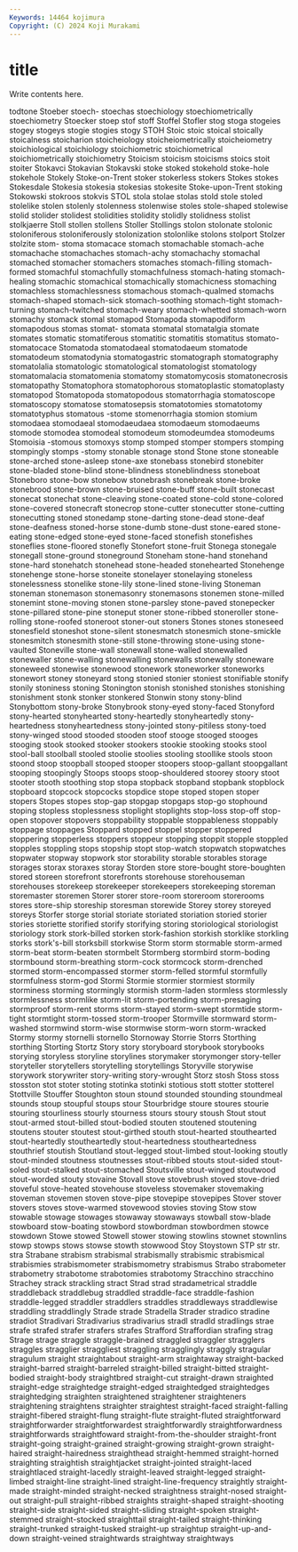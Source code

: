 ```yaml
---
Keywords: 14464 kojimura
Copyright: (C) 2024 Koji Murakami
---
```


# title

Write contents here.



todtone Stoeber stoech- stoechas stoechiology
stoechiometrically stoechiometry Stoecker stoep stof stoff Stoffel Stofler stog stoga
stogeies stogey stogeys stogie stogies stogy STOH Stoic stoic stoical
stoically stoicalness stoicharion stoicheiology stoicheiometrically stoicheiometry stoichiological stoichiology stoichiometric stoichiometrical
stoichiometrically stoichiometry Stoicism stoicism stoicisms stoics stoit stoiter Stokavci Stokavian
Stokavski stoke stoked stokehold stoke-hole stokehole Stokely Stoke-on-Trent stoker stokerless
stokers Stokes stokes Stokesdale Stokesia stokesia stokesias stokesite Stoke-upon-Trent stoking
Stokowski stokroos stokvis STOL stola stolae stolas stold stole stoled
stolelike stolen stolenly stolenness stolenwise stoles stole-shaped stolewise stolid stolider
stolidest stolidities stolidity stolidly stolidness stolist stolkjaerre Stoll stollen stollens
Stoller Stollings stolon stolonate stolonic stoloniferous stoloniferously stolonization stolonlike stolons
stolport Stolzer stolzite stom- stoma stomacace stomach stomachable stomach-ache stomachache
stomachaches stomach-achy stomachachy stomachal stomached stomacher stomachers stomaches stomach-filling stomach-formed
stomachful stomachfully stomachfulness stomach-hating stomach-healing stomachic stomachical stomachically stomachicness stomaching
stomachless stomachlessness stomachous stomach-qualmed stomachs stomach-shaped stomach-sick stomach-soothing stomach-tight stomach-turning
stomach-twitched stomach-weary stomach-whetted stomach-worn stomachy stomack stomal stomapod Stomapoda stomapodiform
stomapodous stomas stomat- stomata stomatal stomatalgia stomate stomates stomatic stomatiferous
stomatitic stomatitis stomatitus stomato- stomatocace Stomatoda stomatodaeal stomatodaeum stomatode stomatodeum
stomatodynia stomatogastric stomatograph stomatography stomatolalia stomatologic stomatological stomatologist stomatology stomatomalacia
stomatomenia stomatomy stomatomycosis stomatonecrosis stomatopathy Stomatophora stomatophorous stomatoplastic stomatoplasty stomatopod
Stomatopoda stomatopodous stomatorrhagia stomatoscope stomatoscopy stomatose stomatosepsis stomatotomies stomatotomy stomatotyphus
stomatous -stome stomenorrhagia stomion stomium stomodaea stomodaeal stomodaeudaea stomodaeum stomodaeums
stomode stomodea stomodeal stomodeum stomodeumdea stomodeums Stomoisia -stomous stomoxys stomp
stomped stomper stompers stomping stompingly stomps -stomy stonable stonage stond
Stone stone stoneable stone-arched stone-asleep stone-axe stonebass stonebird stonebiter stone-bladed
stone-blind stone-blindness stoneblindness stoneboat Stoneboro stone-bow stonebow stonebrash stonebreak stone-broke
stonebrood stone-brown stone-bruised stone-buff stone-built stonecast stonecat stonechat stone-cleaving stone-coated
stone-cold stone-colored stone-covered stonecraft stonecrop stone-cutter stonecutter stone-cutting stonecutting stoned
stonedamp stone-darting stone-dead stone-deaf stone-deafness stoned-horse stone-dumb stone-dust stone-eared stone-eating
stone-edged stone-eyed stone-faced stonefish stonefishes stoneflies stone-floored stonefly Stonefort stone-fruit
Stonega stonegale stonegall stone-ground stoneground Stoneham stone-hand stonehand stone-hard stonehatch
stonehead stone-headed stonehearted Stonehenge stonehenge stone-horse stoneite stonelayer stonelaying stoneless
stonelessness stonelike stone-lily stone-lined stone-living Stoneman stoneman stonemason stonemasonry stonemasons
stonemen stone-milled stonemint stone-moving stonen stone-parsley stone-paved stonepecker stone-pillared stone-pine
stoneput stoner stone-ribbed stoneroller stone-rolling stone-roofed stoneroot stoner-out stoners Stones
stones stoneseed stonesfield stoneshot stone-silent stonesmatch stonesmich stone-smickle stonesmitch stonesmith
stone-still stone-throwing stone-using stone-vaulted Stoneville stone-wall stonewall stone-walled stonewalled stonewaller
stone-walling stonewalling stonewalls stonewally stoneware stoneweed stonewise stonewood stonework stoneworker
stoneworks stonewort stoney stoneyard stong stonied stonier stoniest stonifiable stonify
stonily stoniness stoning Stonington stonish stonished stonishes stonishing stonishment stonk
stonker stonkered Stonwin stony stony-blind Stonybottom stony-broke Stonybrook stony-eyed stony-faced
Stonyford stony-hearted stonyhearted stony-heartedly stonyheartedly stony-heartedness stonyheartedness stony-jointed stony-pitiless stony-toed
stony-winged stood stooded stooden stoof stooge stooged stooges stooging stook
stooked stooker stookers stookie stooking stooks stool stool-ball stoolball stooled
stoolie stoolies stooling stoollike stools stoon stoond stoop stoopball stooped
stooper stoopers stoop-gallant stoopgallant stooping stoopingly Stoops stoops stoop-shouldered stoorey
stoory stoot stooter stooth stoothing stop stopa stopback stopband stopbank
stopblock stopboard stopcock stopcocks stopdice stope stoped stopen stoper stopers
Stopes stopes stop-gap stopgap stopgaps stop-go stophound stoping stopless stoplessness
stoplight stoplights stop-loss stop-off stop-open stopover stopovers stoppability stoppable stoppableness
stoppably stoppage stoppages Stoppard stopped stoppel stopper stoppered stoppering stopperless
stoppers stoppeur stopping stoppit stopple stoppled stopples stoppling stops stopship
stopt stop-watch stopwatch stopwatches stopwater stopway stopwork stor storability storable
storables storage storages storax storaxes storay Storden store store-bought store-boughten
stored storeen storefront storefronts storehouse storehouseman storehouses storekeep storekeeper storekeepers
storekeeping storeman storemaster storemen Storer storer store-room storeroom storerooms stores
store-ship storeship storesman storewide Storey storey storeyed storeys Storfer storge
storial storiate storiated storiation storied storier stories storiette storified storify
storifying storing storiological storiologist storiology stork stork-billed storken stork-fashion storkish
storklike storkling storks stork's-bill storksbill storkwise Storm storm stormable storm-armed
storm-beat storm-beaten stormbelt Stormberg stormbird storm-boding stormbound storm-breathing storm-cock stormcock
storm-drenched stormed storm-encompassed stormer storm-felled stormful stormfully stormfulness storm-god Stormi
Stormie stormier stormiest stormily storminess storming stormingly stormish storm-laden stormless
stormlessly stormlessness stormlike storm-lit storm-portending storm-presaging stormproof storm-rent storms storm-stayed
storm-swept stormtide storm-tight stormtight storm-tossed storm-trooper Stormville stormward storm-washed stormwind
storm-wise stormwise storm-worn storm-wracked Stormy stormy stornelli stornello Stornoway Storrie
Storrs Storthing storthing Storting Stortz Story story storyboard storybook storybooks
storying storyless storyline storylines storymaker storymonger story-teller storyteller storytellers storytelling
storytellings Storyville storywise storywork storywriter story-writing story-wrought Storz stosh Stoss
stoss stosston stot stoter stoting stotinka stotinki stotious stott stotter
stotterel Stottville Stouffer Stoughton stoun stound stounded stounding stoundmeal stounds
stoup stoupful stoups stour Stourbridge stoure stoures stourie stouring stourliness
stourly stourness stours stoury stoush Stout stout stout-armed stout-billed stout-bodied
stouten stoutened stoutening stoutens stouter stoutest stout-girthed stouth stout-hearted stouthearted
stout-heartedly stoutheartedly stout-heartedness stoutheartedness stouthrief stoutish Stoutland stout-legged stout-limbed stout-looking
stoutly stout-minded stoutness stoutnesses stout-ribbed stouts stout-sided stout-soled stout-stalked stout-stomached
Stoutsville stout-winged stoutwood stout-worded stouty stovaine Stovall stove stovebrush stoved
stove-dried stoveful stove-heated stovehouse stoveless stovemaker stovemaking stoveman stovemen stoven
stove-pipe stovepipe stovepipes Stover stover stovers stoves stove-warmed stovewood stovies
stoving Stow stow stowable stowage stowages stowaway stowaways stowball stow-blade
stowboard stow-boating stowbord stowbordman stowbordmen stowce stowdown Stowe stowed Stowell
stower stowing stowlins stownet stownlins stowp stowps stows stowse stowth
stowwood Stoy Stoystown STP str str. stra Strabane strabism strabismal
strabismally strabismic strabismical strabismies strabismometer strabismometry strabismus Strabo strabometer strabometry
strabotome strabotomies strabotomy Stracchino stracchino Strachey strack strackling stract Strad
strad stradametrical straddle straddleback straddlebug straddled straddle-face straddle-fashion straddle-legged straddler
straddlers straddles straddleways straddlewise straddling straddlingly Strade strade Stradella Strader
stradico stradine stradiot Stradivari Stradivarius stradivarius stradl stradld stradlings strae
strafe strafed strafer strafers strafes Strafford Straffordian strafing strag Strage
strage straggle straggle-brained straggled straggler stragglers straggles stragglier straggliest straggling
stragglingly straggly stragular stragulum straight straightabout straight-arm straightaway straight-backed straight-barred
straight-barreled straight-billed straight-bitted straight-bodied straight-body straightbred straight-cut straight-drawn straighted straight-edge
straightedge straight-edged straightedged straightedges straightedging straighten straightened straightener straighteners straightening
straightens straighter straightest straight-faced straight-falling straight-fibered straight-flung straight-flute straight-fluted straightforward
straightforwarder straightforwardest straightforwardly straightforwardness straightforwards straightfoward straight-from-the-shoulder straight-front straight-going straight-grained
straight-growing straight-grown straight-haired straight-hairedness straighthead straight-hemmed straight-horned straighting straightish straightjacket
straight-jointed straight-laced straightlaced straight-lacedly straight-leaved straight-legged straight-limbed straight-line straight-lined straight-line-frequency
straightly straight-made straight-minded straight-necked straightness straight-nosed straight-out straight-pull straight-ribbed straights
straight-shaped straight-shooting straight-side straight-sided straight-sliding straight-spoken straight-stemmed straight-stocked straighttail straight-tailed
straight-thinking straight-trunked straight-tusked straight-up straightup straight-up-and-down straight-veined straightwards straightway straightways
